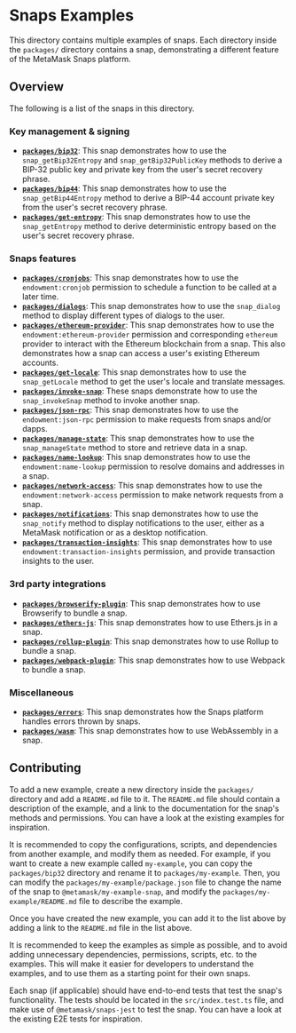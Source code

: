 # Snaps Examples

This directory contains multiple examples of snaps. Each directory inside the
`packages/` directory contains a snap, demonstrating a different feature of
the MetaMask Snaps platform.

## Overview

The following is a list of the snaps in this directory.

### Key management & signing

- [**`packages/bip32`**](./packages/bip32): This snap demonstrates how to
  use the `snap_getBip32Entropy` and `snap_getBip32PublicKey` methods to derive
  a BIP-32 public key and private key from the user's secret recovery phrase.
- [**`packages/bip44`**](./packages/bip44): This snap demonstrates how to use
  the `snap_getBip44Entropy` method to derive a BIP-44 account private key from
  the user's secret recovery phrase.
- [**`packages/get-entropy`**](./packages/get-entropy): This snap demonstrates
  how to use the `snap_getEntropy` method to derive deterministic entropy based
  on the user's secret recovery phrase.

### Snaps features

- [**`packages/cronjobs`**](./packages/cronjobs): This snap demonstrates how to
  use the `endowment:cronjob` permission to schedule a function to be called at
  a later time.
- [**`packages/dialogs`**](./packages/dialogs): This snap demonstrates how to
  use the `snap_dialog` method to display different types of dialogs to the
  user.
- [**`packages/ethereum-provider`**](./packages/ethereum-provider):
  This snap demonstrates how to use the `endowment:ethereum-provider` permission
  and corresponding `ethereum` provider to interact with the Ethereum blockchain
  from a snap. This also demonstrates how a snap can access a user's existing
  Ethereum accounts.
- [**`packages/get-locale`**](./packages/get-locale): This snap demonstrates how
  to use the `snap_getLocale` method to get the user's locale and translate
  messages.
- [**`packages/invoke-snap`**](./packages/invoke-snap): These snaps demonstrate
  how to use the `snap_invokeSnap` method to invoke another snap.
- [**`packages/json-rpc`**](./packages/json-rpc): This snap demonstrates how to
  use the `endowment:json-rpc` permission to make requests from snaps and/or
  dapps.
- [**`packages/manage-state`**](./packages/manage-state): This snap
  demonstrates how to use the `snap_manageState` method to store and retrieve
  data in a snap.
- [**`packages/name-lookup`**](./packages/name-lookup): This snap
  demonstrates how to use the `endowment:name-lookup` permission to resolve
  domains and addresses in a snap.
- [**`packages/network-access`**](./packages/network-access): This
  snap demonstrates how to use the `endowment:network-access` permission to
  make network requests from a snap.
- [**`packages/notifications`**](./packages/notifications): This snap
  demonstrates how to use the `snap_notify` method to display notifications to
  the user, either as a MetaMask notification or as a desktop notification.
- [**`packages/transaction-insights`**](./packages/transaction-insights):
  This snap demonstrates how to use `endowment:transaction-insights` permission,
  and provide transaction insights to the user.

### 3rd party integrations

- [**`packages/browserify-plugin`**](./packages/browserify-plugin): This snap
  demonstrates how to use Browserify to bundle a snap.
- [**`packages/ethers-js`**](./packages/ethers-js): This snap demonstrates how
  to use Ethers.js in a snap.
- [**`packages/rollup-plugin`**](./packages/rollup-plugin): This snap
  demonstrates how to use Rollup to bundle a snap.
- [**`packages/webpack-plugin`**](./packages/webpack-plugin): This snap
  demonstrates how to use Webpack to bundle a snap.

### Miscellaneous

- [**`packages/errors`**](./packages/errors): This snap demonstrates
  how the Snaps platform handles errors thrown by snaps.
- [**`packages/wasm`**](./packages/wasm): This snap demonstrates how
  to use WebAssembly in a snap.

## Contributing

To add a new example, create a new directory inside the `packages/` directory
and add a `README.md` file to it. The `README.md` file should contain a
description of the example, and a link to the documentation for the snap's
methods and permissions. You can have a look at the existing examples for
inspiration.

It is recommended to copy the configurations, scripts, and dependencies from
another example, and modify them as needed. For example, if you want to create a
new example called `my-example`, you can copy the `packages/bip32` directory
and rename it to `packages/my-example`. Then, you can modify the
`packages/my-example/package.json` file to change the name of the snap to
`@metamask/my-example-snap`, and modify the `packages/my-example/README.md`
file to describe the example.

Once you have created the new example, you can add it to the list above by
adding a link to the `README.md` file in the list above.

It is recommended to keep the examples as simple as possible, and to avoid
adding unnecessary dependencies, permissions, scripts, etc. to the examples.
This will make it easier for developers to understand the examples, and to use
them as a starting point for their own snaps.

Each snap (if applicable) should have end-to-end tests that test the snap's
functionality. The tests should be located in the `src/index.test.ts` file, and
make use of `@metamask/snaps-jest` to test the snap. You can have a look at the
existing E2E tests for inspiration.
